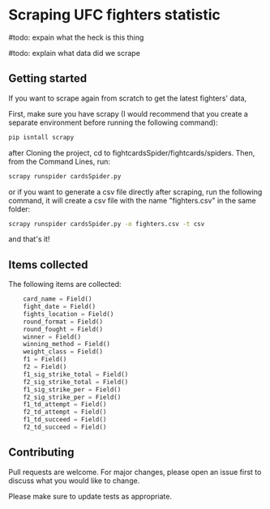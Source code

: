 # Scraping UFC fighters statistic

#todo: expain what the heck is this thing

#todo: explain what data did we scrape

## Getting started

If you want to scrape again from scratch to get the latest fighters' data, 

First, make sure you have scrapy (I would recommend that you create a separate environment before running the following command):
```bash
pip isntall scrapy
```


after Cloning the project, cd to fightcardsSpider/fightcards/spiders. Then, from the Command Lines, run:

```bash
scrapy runspider cardsSpider.py
```

or if you want to generate a csv file directly after scraping, run the following command, it will create a csv file with the name "fighters.csv" in the same folder:
```bash
scrapy runspider cardsSpider.py -o fighters.csv -t csv
```

and that's it!

## Items collected
The following items are collected:
```python
    card_name = Field()
    fight_date = Field()
    fights_location = Field()
    round_format = Field()
    round_fought = Field()
    winner = Field()
    winning_method = Field()
    weight_class = Field()
    f1 = Field()
    f2 = Field()
    f1_sig_strike_total = Field()
    f2_sig_strike_total = Field()
    f1_sig_strike_per = Field()
    f2_sig_strike_per = Field()
    f1_td_attempt = Field()
    f2_td_attempt = Field()
    f1_td_succeed = Field()
    f2_td_succeed = Field()
```

## Contributing
Pull requests are welcome. For major changes, please open an issue first to discuss what you would like to change.

Please make sure to update tests as appropriate.
